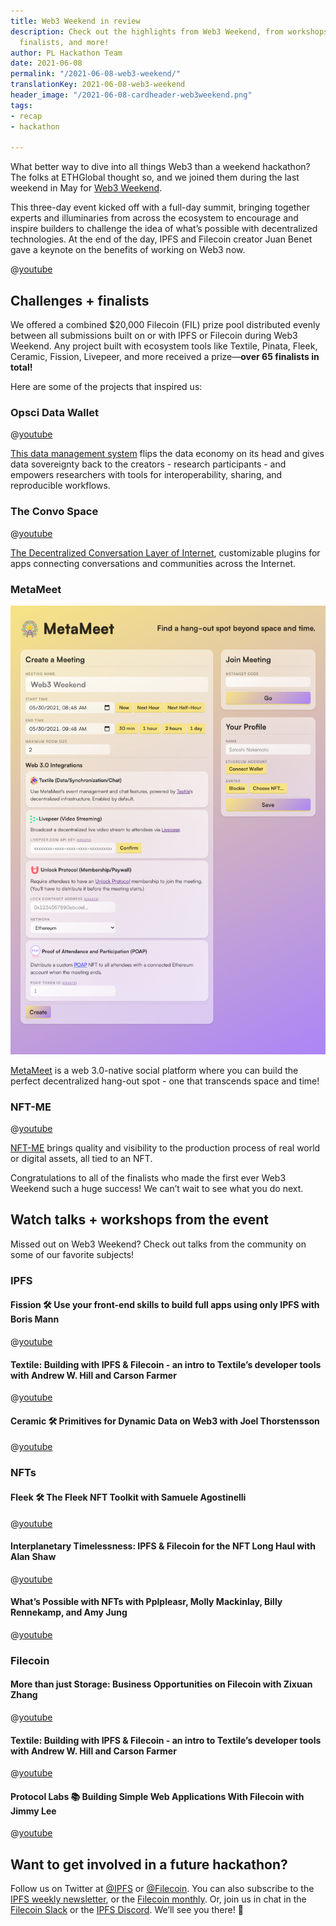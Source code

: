 ```yaml
---
title: Web3 Weekend in review
description: Check out the highlights from Web3 Weekend, from workshops to project
  finalists, and more!
author: PL Hackathon Team
date: 2021-06-08
permalink: "/2021-06-08-web3-weekend/"
translationKey: 2021-06-08-web3-weekend
header_image: "/2021-06-08-cardheader-web3weekend.png"
tags:
- recap
- hackathon

---
```

What better way to dive into all things Web3 than a weekend hackathon? The folks at ETHGlobal thought so, and we joined them during the last weekend in May for [Web3 Weekend](https://web3.ethglobal.co/).

This three-day event kicked off with a full-day summit, bringing together experts and illuminaries from across the ecosystem to encourage and inspire builders to challenge the idea of what’s possible with decentralized technologies. At the end of the day, IPFS and Filecoin creator Juan Benet gave a keynote on the benefits of working on Web3 now.

@[youtube](zUZ_J73x3N8)

## Challenges + finalists

We offered a combined $20,000 Filecoin (FIL) prize pool distributed evenly between all submissions built on or with IPFS or Filecoin during Web3 Weekend. Any project built with ecosystem tools like Textile, Pinata, Fleek, Ceramic, Fission, Livepeer, and more received a prize—**over 65 finalists in total!**

Here are some of the projects that inspired us:

### Opsci Data Wallet

@[youtube](LquRin_Dve4)

[This data management system](https://showcase.ethglobal.co/web3weekend/open-science-opsci-data-wallet) flips the data economy on its head and gives data sovereignty back to the creators - research participants - and empowers researchers with tools for interoperability, sharing, and reproducible workflows.

### The Convo Space

@[youtube](p5-jQy7vKk8)

[The Decentralized Conversation Layer of Internet](https://showcase.ethglobal.co/web3weekend/the-convo-space), customizable plugins for apps connecting conversations and communities across the Internet.

### MetaMeet

![](../assets/metameet.png)

[MetaMeet](https://showcase.ethglobal.co/web3weekend/metameet) is a web 3.0-native social platform where you can build the perfect decentralized hang-out spot - one that transcends space and time!

### NFT-ME

@[youtube](pSIL5fmNmtA)

[NFT-ME](https://showcase.ethglobal.co/web3weekend/nft-me) brings quality and visibility to the production process of real world or digital assets, all tied to an NFT.

Congratulations to all of the finalists who made the first ever Web3 Weekend such a huge success! We can’t wait to see what you do next.

## Watch talks + workshops from the event 

Missed out on Web3 Weekend? Check out talks from the community on some of our favorite subjects!

### IPFS 

#### Fission 🛠 Use your front-end skills to build full apps using only IPFS with Boris Mann

@[youtube](0-X-Qx0MDrc)

#### Textile: Building with IPFS & Filecoin - an intro to Textile’s developer tools with Andrew W. Hill and Carson Farmer 

@[youtube](PckcehimgkQ)

#### Ceramic 🛠 Primitives for Dynamic Data on Web3 with Joel Thorstensson

@[youtube](j1pdBzjZnAM)

### NFTs

#### Fleek 🛠 The Fleek NFT Toolkit with Samuele Agostinelli  

@[youtube](2Ngr374NB7Y)

#### Interplanetary Timelessness: IPFS & Filecoin for the NFT Long Haul with Alan Shaw

@[youtube](Ckb4RRJo-W0)

#### What’s Possible with NFTs with Pplpleasr, Molly Mackinlay, Billy Rennekamp, and Amy Jung  

@[youtube](gLADN_sTN7c)

### Filecoin

#### More than just Storage: Business Opportunities on Filecoin with Zixuan Zhang  

@[youtube](5CPUSPUGOZ0)

#### Textile: Building with IPFS & Filecoin - an intro to Textile’s developer tools with Andrew W. Hill and Carson Farmer  

@[youtube](PckcehimgkQ)

#### Protocol Labs 📚 Building Simple Web Applications With Filecoin with Jimmy Lee

@[youtube](iaaAjbks9Nc)

## Want to get involved in a future hackathon?

Follow us on Twitter at [@IPFS](https://twitter.com/ipfs) or [@Filecoin](https://twitter.com/filecoin). You can also subscribe to the [IPFS weekly newsletter](https://ipfs.us4.list-manage.com/subscribe?u=25473244c7d18b897f5a1ff6b&id=cad54b2230), or the [Filecoin monthly](https://filecoin.us16.list-manage.com/subscribe?u=a1dfb670c4f1fb042e82a1f1d&id=cf409026a0). Or, join us in chat in the [Filecoin Slack](http://filecoin.io/slack) or the [IPFS Discord](https://discord.com/invite/vZTcrFePpt). We’ll see you there! 👋